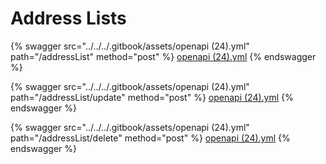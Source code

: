 # Address Lists

{% swagger src="../../../.gitbook/assets/openapi (24).yml" path="/addressList" method="post" %}
[openapi (24).yml](<../../../.gitbook/assets/openapi (24).yml>)
{% endswagger %}

{% swagger src="../../../.gitbook/assets/openapi (24).yml" path="/addressList/update" method="post" %}
[openapi (24).yml](<../../../.gitbook/assets/openapi (24).yml>)
{% endswagger %}

{% swagger src="../../../.gitbook/assets/openapi (24).yml" path="/addressList/delete" method="post" %}
[openapi (24).yml](<../../../.gitbook/assets/openapi (24).yml>)
{% endswagger %}
